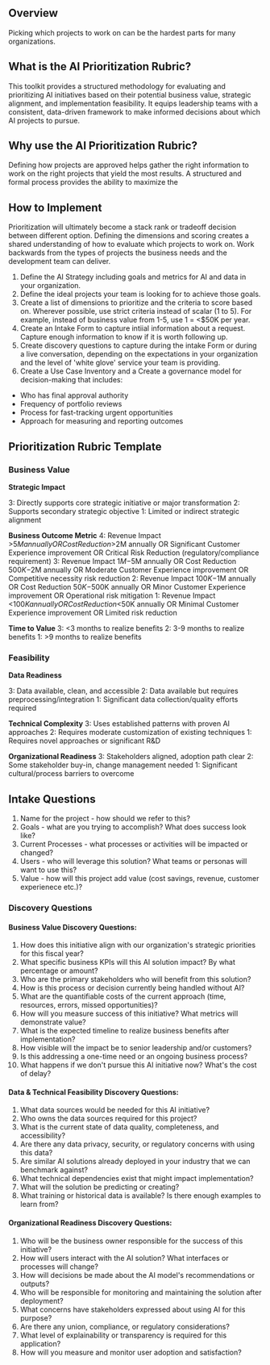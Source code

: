 
## Overview
Picking which projects to work on can be the hardest parts for many organizations. 

## What is the AI Prioritization Rubric?
This toolkit provides a structured methodology for evaluating and prioritizing AI initiatives based on their potential business value, strategic alignment, and implementation feasibility. It equips leadership teams with a consistent, data-driven framework to make informed decisions about which AI projects to pursue. 

## Why use the AI Prioritization Rubric?
Defining how projects are approved helps gather the right information to work on the right projects that yield the most results. A structured and formal process provides the ability to maximize the  

## How to Implement 
Prioritization will ultimately become a stack rank or tradeoff decision between different option. Defining the dimensions and scoring creates a shared understanding of how to evaluate which projects to work on. Work backwards from the types of projects the business needs and the development team can deliver. 

1. Define the AI Strategy including goals and metrics for AI and data in your organization. 
2. Define the ideal projects your team is looking for to achieve those goals. 
3. Create a list of dimensions to prioritize and the criteria to score based on. Wherever possible, use strict criteria instead of scalar (1 to 5). For example, instead of business value from 1-5, use 1 = <$50K per year. 
4. Create an Intake Form to capture intiial information about a request. Capture enough information to know if it is worth following up. 
5. Create discovery questions to capture during the intake Form or during a live conversation, depending on the expectations in your organization and the level of 'white glove' service your team is providing. 
6. Create a Use Case Inventory and a Create a governance model for decision-making that includes:
- Who has final approval authority
- Frequency of portfolio reviews
- Process for fast-tracking urgent opportunities
- Approach for measuring and reporting outcomes


## Prioritization Rubric Template

### Business Value
**Strategic Impact**

3: Directly supports core strategic initiative or major transformation
2: Supports secondary strategic objective
1: Limited or indirect strategic alignment

**Business Outcome Metric**
4: Revenue Impact >$5M annually OR Cost Reduction >$2M annually OR Significant Customer Experience improvement OR Critical Risk Reduction (regulatory/compliance requirement)
3: Revenue Impact $1M-$5M annually OR Cost Reduction $500K-$2M annually OR Moderate Customer Experience improvement OR Competitive necessity risk reduction
2: Revenue Impact $100K-$1M annually OR Cost Reduction $50K-$500K annually OR Minor Customer Experience improvement OR Operational risk mitigation
1: Revenue Impact <$100K annually OR Cost Reduction <$50K annually OR Minimal Customer Experience improvement OR Limited risk reduction

**Time to Value**
3: <3 months to realize benefits
2: 3-9 months to realize benefits
1: >9 months to realize benefits

### Feasibility

**Data Readiness**

3: Data available, clean, and accessible
2: Data available but requires preprocessing/integration
1: Significant data collection/quality efforts required

**Technical Complexity**
3: Uses established patterns with proven AI approaches
2: Requires moderate customization of existing techniques
1: Requires novel approaches or significant R&D


**Organizational Readiness**
3: Stakeholders aligned, adoption path clear
2: Some stakeholder buy-in, change management needed
1: Significant cultural/process barriers to overcome

## Intake Questions  

1. Name for the project - how should we refer to this? 
1. Goals - what are you trying to accomplish? What does success look like?  
1. Current Processes - what processes or activities will be impacted or changed? 
1. Users - who will leverage this solution? What teams or personas will want to use this?  
1. Value - how will this project add value (cost savings, revenue, customer experienece etc.)?

### Discovery Questions 

#### **Business Value Discovery Questions:**
1. How does this initiative align with our organization's strategic priorities for this fiscal year?
1. What specific business KPIs will this AI solution impact? By what percentage or amount?
1. Who are the primary stakeholders who will benefit from this solution?
1. How is this process or decision currently being handled without AI?
1. What are the quantifiable costs of the current approach (time, resources, errors, missed opportunities)?
1. How will you measure success of this initiative? What metrics will demonstrate value?
1. What is the expected timeline to realize business benefits after implementation?
1. How visible will the impact be to senior leadership and/or customers?
1. Is this addressing a one-time need or an ongoing business process?
1. What happens if we don't pursue this AI initiative now? What's the cost of delay?

#### **Data & Technical Feasibility Discovery Questions:**
1. What data sources would be needed for this AI initiative?
1. Who owns the data sources required for this project?
1. What is the current state of data quality, completeness, and accessibility?
1. Are there any data privacy, security, or regulatory concerns with using this data?
1. Are similar AI solutions already deployed in your industry that we can benchmark against?
1. What technical dependencies exist that might impact implementation?
1. What will the solution be predicting or creating? 
1. What training or historical data is available? Is there enough examples to learn from?

#### **Organizational Readiness Discovery Questions:**
1. Who will be the business owner responsible for the success of this initiative?
1. How will users interact with the AI solution? What interfaces or processes will change?
1. How will decisions be made about the AI model's recommendations or outputs?
1. Who will be responsible for monitoring and maintaining the solution after deployment?
1. What concerns have stakeholders expressed about using AI for this purpose?
1. Are there any union, compliance, or regulatory considerations?
1. What level of explainability or transparency is required for this application?
1. How will you measure and monitor user adoption and satisfaction?